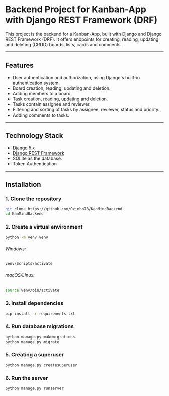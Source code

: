 # Backend Project for Kanban-App with Django REST Framework (DRF)

This project is the backend for a Kanban-App, built with Django and Django REST Framework (DRF).
It offers endpoints for creating, reading, updating and deleting (CRUD) boards, lists, cards and comments.

-------------------------------------------------------------------------------------------------------------

## Features

- User authentication and authorization, using Django's built-in authentication system.
- Board creation, reading, updating and deletion.
- Adding members to a board.
- Task creation, reading, updating and deletion.
- Tasks contain assignee and reviewer.
- Filtering and sorting of tasks by assignee, reviewer, status and priority.
- Adding comments to tasks.

-------------------------------------------------------------------------------------------------------------

## Technology Stack

- [Django](https://www.djangoproject.com/) 5.x
- [Django REST Framework](https://www.django-rest-framework.org/)
- SQLite as the database.
- Token Authentication

-------------------------------------------------------------------------------------------------------------

## Installation

### 1. Clone the repository
```bash
git clone https://github.com/Ozinho78/KanMindBackend
cd KanMindBackend
```


### 2. Create a virtual environment
```bash
python -m venv venv
```
###### Windows:
```bash
venv\Scripts\activate
```
###### macOS/Linux:
```bash
source venv/bin/activate
```


### 3. Install dependencies
```bash
pip install -r requirements.txt
```


### 4. Run database migrations
```bash
python manage.py makemigrations
python manage.py migrate
```


### 5. Creating a superuser
```bash
python manage.py createsuperuser
```


### 6. Run the server
``` bash
python manage.py runserver
```
